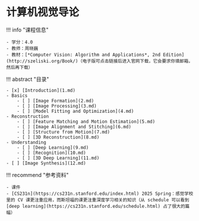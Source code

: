 # 计算机视觉导论

!!! info "课程信息"

    - 学分：4.0
    - 教师：周晓巍
    - 教材：[*Computer Vision: Algorithm and Applications*, 2nd Edition](http://szeliski.org/Book/)（电子版可点击链接后进入官网下载，它会要求你填邮箱，然后再下载）

!!! abstract "目录"

    - [x] [Introduction](1.md)
    - Basics
        - [ ] [Image Formation](2.md)
        - [ ] [Image Processing](3.md)
        - [ ] [Model Fitting and Optimization](4.md)
    - Reconstruction
        - [ ] [Feature Matching and Motion Estimation](5.md)
        - [ ] [Image Alignment and Stitching](6.md)
        - [ ] [Structure from Motion](7.md)
        - [ ] [3D Reconstruction](8.md)
    - Understanding
        - [ ] [Deep Learning](9.md)
        - [ ] [Recognition](10.md)
        - [ ] [3D Deep Learning](11.md)
    - [ ] [Image Synthesis](12.md)
    

!!! recommend "参考资料"

    - 课件
    - [CS231n](https://cs231n.stanford.edu/index.html) 2025 Spring：感觉学校里的 CV 课更注重应用，而斯坦福的课更注重深度学习相关的知识（从 schedule 可以看到 [deep learning](https://cs231n.stanford.edu/schedule.html) 占了很大的篇幅）